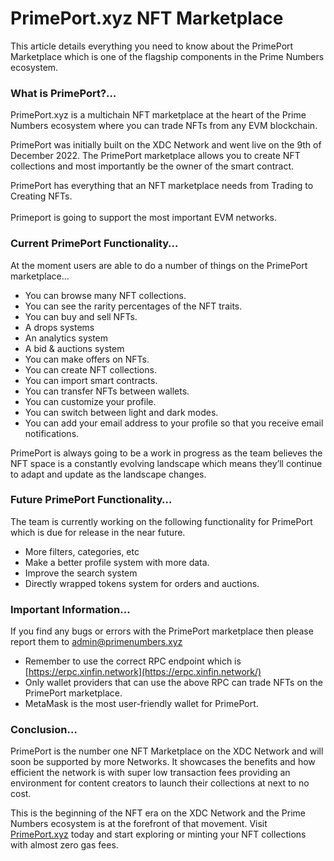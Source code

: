 # PrimePort.xyz NFT Marketplace

This article details everything you need to know about the PrimePort Marketplace which is one of the flagship components in the Prime Numbers ecosystem.

### What is PrimePort?… <a href="#cfda" id="cfda"></a>

PrimePort.xyz is a multichain NFT marketplace at the heart of the Prime Numbers ecosystem where you can trade NFTs from any EVM blockchain.

PrimePort was initially built on the XDC Network and went live on the 9th of December 2022. The PrimePort marketplace allows you to create NFT collections and most importantly be the owner of the smart contract.

PrimePort has everything that an NFT marketplace needs from Trading to Creating NFTs.\
\
Primeport is going to support the most important EVM networks.

### Current PrimePort Functionality… <a href="#4d64" id="4d64"></a>

At the moment users are able to do a number of things on the PrimePort marketplace…

* You can browse many NFT collections.
* You can see the rarity percentages of the NFT traits.
* You can buy and sell NFTs.
* A drops systems
* An analytics system
* A bid & auctions system
* You can make offers on NFTs.
* You can create NFT collections.
* You can import smart contracts.
* You can transfer NFTs between wallets.
* You can customize your profile.
* You can switch between light and dark modes.
* You can add your email address to your profile so that you receive email notifications.

PrimePort is always going to be a work in progress as the team believes the NFT space is a constantly evolving landscape which means they’ll continue to adapt and update as the landscape changes.

### Future PrimePort Functionality… <a href="#a800" id="a800"></a>

The team is currently working on the following functionality for PrimePort which is due for release in the near future.

* More filters, categories, etc
* Make a better profile system with more data.
* Improve the search system
* Directly wrapped tokens system for orders and auctions.

### Important Information… <a href="#4716" id="4716"></a>

If you find any bugs or errors with the PrimePort marketplace then please report them to admin@primenumbers.xyz

* Remember to use the correct RPC endpoint which is [https://erpc.xinfin.network](https://erpc.xinfin.network/)
* Only wallet providers that can use the above RPC can trade NFTs on the PrimePort marketplace.
* MetaMask is the most user-friendly wallet for PrimePort.

### Conclusion… <a href="#55f7" id="55f7"></a>

PrimePort is the number one NFT Marketplace on the XDC Network and will soon be supported by more Networks. It showcases the benefits and how efficient the network is with super low transaction fees providing an environment for content creators to launch their collections at next to no cost.

This is the beginning of the NFT era on the XDC Network and the Prime Numbers ecosystem is at the forefront of that movement. Visit [PrimePort.xyz](https://primeport.xyz/) today and start exploring or minting your NFT collections with almost zero gas fees.
